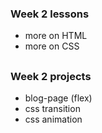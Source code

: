 
### Week 2 lessons

- more on HTML
- more on CSS

##

### Week 2 projects

- blog-page (flex)
- css transition
- css animation